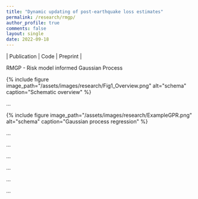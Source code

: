 ```yaml
---
title: "Dynamic updating of post-earthquake loss estimates"
permalink: /research/rmgp/
author_profile: true
comments: false
layout: single
date: 2022-09-18
---
```


| Publication | Code | Preprint |



RMGP - Risk model informed Gaussian Process

{% include figure image_path="/assets/images/research/Fig1_Overview.png" alt="schema" caption="Schematic overview" %}

...

{% include figure image_path="/assets/images/research/ExampleGPR.png" alt="schema" caption="Gaussian process regression" %}

...



...

...

...

...

...
